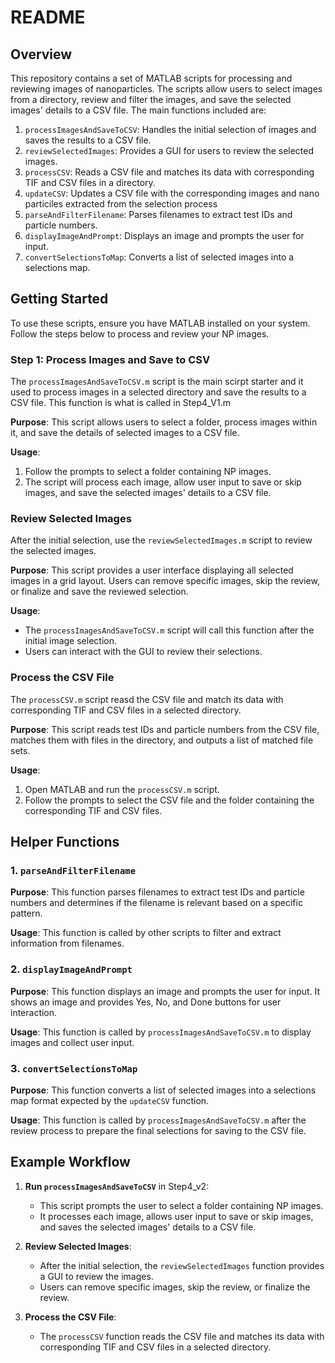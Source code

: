 # README

## Overview
This repository contains a set of MATLAB scripts for processing and reviewing images of nanoparticles. The scripts allow users to select images from a directory, review and filter the images, and save the selected images' details to a CSV file. The main functions included are:

1. `processImagesAndSaveToCSV`: Handles the initial selection of images and saves the results to a CSV file.
2. `reviewSelectedImages`: Provides a GUI for users to review the selected images.
3. `processCSV`: Reads a CSV file and matches its data with corresponding TIF and CSV files in a directory.
4. `updateCSV`: Updates a CSV file with the corresponding images and nano  particiles extracted from the selection process
5. `parseAndFilterFilename`: Parses filenames to extract test IDs and particle numbers.
6. `displayImageAndPrompt`: Displays an image and prompts the user for input.
7. `convertSelectionsToMap`: Converts a list of selected images into a selections map.

## Getting Started
To use these scripts, ensure you have MATLAB installed on your system. Follow the steps below to process and review your NP images.

### Step 1: Process Images and Save to CSV
The `processImagesAndSaveToCSV.m` script is the main scirpt starter and it used to process images in a selected directory and save the results to a CSV file. This function is what is called in Step4_V1.m

**Purpose**: This script allows users to select a folder, process images within it, and save the details of selected images to a CSV file.

**Usage**:
1. Follow the prompts to select a folder containing NP images.
2. The script will process each image, allow user input to save or skip images, and save the selected images' details to a CSV file.

### Review Selected Images
After the initial selection, use the `reviewSelectedImages.m` script to review the selected images.

**Purpose**: This script provides a user interface displaying all selected images in a grid layout. Users can remove specific images, skip the review, or finalize and save the reviewed selection.

**Usage**:
- The `processImagesAndSaveToCSV.m` script will call this function after the initial image selection.
- Users can interact with the GUI to review their selections.

###  Process the CSV File
The `processCSV.m` script reasd the CSV file and match its data with corresponding TIF and CSV files in a selected directory.

**Purpose**: This script reads test IDs and particle numbers from the CSV file, matches them with files in the directory, and outputs a list of matched file sets.

**Usage**:
1. Open MATLAB and run the `processCSV.m` script.
2. Follow the prompts to select the CSV file and the folder containing the corresponding TIF and CSV files.

## Helper Functions

### 1. `parseAndFilterFilename`
**Purpose**: This function parses filenames to extract test IDs and particle numbers and determines if the filename is relevant based on a specific pattern.

**Usage**: This function is called by other scripts to filter and extract information from filenames.

### 2. `displayImageAndPrompt`
**Purpose**: This function displays an image and prompts the user for input. It shows an image and provides Yes, No, and Done buttons for user interaction.

**Usage**: This function is called by `processImagesAndSaveToCSV.m` to display images and collect user input.

### 3. `convertSelectionsToMap`
**Purpose**: This function converts a list of selected images into a selections map format expected by the `updateCSV` function.

**Usage**: This function is called by `processImagesAndSaveToCSV.m` after the review process to prepare the final selections for saving to the CSV file.

## Example Workflow

1. **Run `processImagesAndSaveToCSV`** in Step4_v2:
    - This script prompts the user to select a folder containing NP images.
    - It processes each image, allows user input to save or skip images, and saves the selected images' details to a CSV file.

2. **Review Selected Images**:
    - After the initial selection, the `reviewSelectedImages` function provides a GUI to review the images.
    - Users can remove specific images, skip the review, or finalize the review.

3. **Process the CSV File**:
    - The `processCSV` function reads the CSV file and matches its data with corresponding TIF and CSV files in a selected directory.

